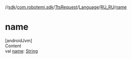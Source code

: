 //[sdk](../../../../../index.md)/[com.robotemi.sdk](../../../index.md)/[TtsRequest](../../index.md)/[Language](../index.md)/[RU_RU](index.md)/[name](name.md)



# name  
[androidJvm]  
Content  
val [name](name.md): [String](https://kotlinlang.org/api/latest/jvm/stdlib/kotlin/-string/index.html)  



